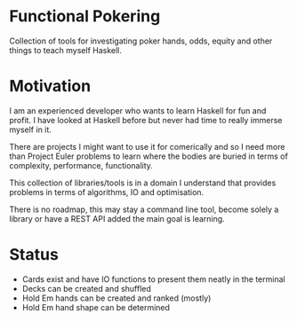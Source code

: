 # Functional Pokering

Collection of tools for investigating poker hands, odds, equity and other things to teach myself Haskell.

# Motivation

I am an experienced developer who wants to learn Haskell for fun and profit. I have looked at Haskell before but never had time to really immerse myself in it.

There are projects I might want to use it for comerically and so I need more than Project Euler problems to learn where the bodies are buried in terms of complexity, performance, functionality.

This collection of libraries/tools is in a domain I understand that provides problems in terms of algorithms, IO and optimisation.

There is no roadmap, this may stay a command line tool, become solely a library or have a REST API added the main goal is learning.

# Status

 * Cards exist and have IO functions to present them neatly in the terminal
 * Decks can be created and shuffled
 * Hold Em hands can be created and ranked (mostly)
 * Hold Em hand shape can be determined

